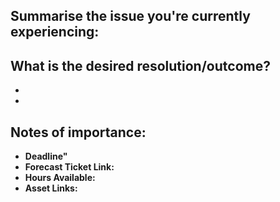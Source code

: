 ## Summarise the issue you're currently experiencing:


## What is the desired resolution/outcome?

-
-

## Notes of importance:

- **Deadline"**
- **Forecast Ticket Link:**
- **Hours Available:**
- **Asset Links:**